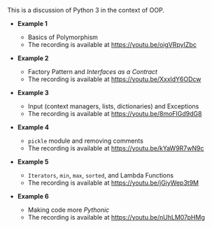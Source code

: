 This is a discussion of Python 3 in the context of OOP.

  - **Example 1**
    - Basics of Polymorphism
    - The recording is available at <https://youtu.be/oigVRpyIZbc>

  - **Example 2**
    - Factory Pattern and *Interfaces as a Contract*
    - The recording is available at <https://youtu.be/XxxldY6ODcw>

  - **Example 3** 
    - Input (context managers, lists, dictionaries) and Exceptions
    - The recording is available at <https://youtu.be/8moFIGd9dG8>

  - **Example 4**
    - `pickle` module and removing comments
    - The recording is available at <https://youtu.be/kYaW9R7wN9c>

  - **Example 5**
    - `Iterators`, `min`, `max`, `sorted`, and Lambda Functions
    - The recording is available at <https://youtu.be/jGiyWep3t9M>

  - **Example 6**
    - Making code more *Pythonic*
    - The recording is available at <https://youtu.be/nUhLM07pHMg>
